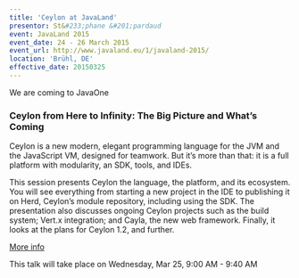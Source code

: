 ```yaml
---
title: 'Ceylon at JavaLand'
presentor: St&#233;phane &#201;pardaud
event: JavaLand 2015
event_date: 24 - 26 March 2015
event_url: http://www.javaland.eu/1/javaland-2015/
location: 'Brühl, DE'
effective_date: 20150325
---
```

We are coming to JavaOne

### Ceylon from Here to Infinity: The Big Picture and What’s Coming

Ceylon is a new modern, elegant programming language for the JVM and the JavaScript VM, designed for teamwork. 
But it’s more than that: it is a full platform with modularity, an SDK, tools, and IDEs. 

This session presents Ceylon the language, the platform, and its ecosystem. You will see everything from starting 
a new project in the IDE to publishing it on Herd, Ceylon’s module repository, including using the SDK. 
The presentation also discusses ongoing Ceylon projects such as the build system; Vert.x integration; and Cayla, 
the new web framework. Finally, it looks at the plans for Ceylon 1.2, and further.

[More info](https://www.doag.org/konferenz/konferenzplaner/konferenzplaner_details.php?locS=1&id=483801&vid=491619)

This talk will take place on Wednesday, Mar 25, 9:00 AM - 9:40 AM
